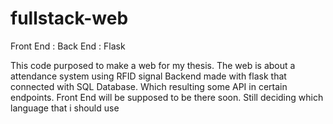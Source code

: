 # fullstack-web

Front End :
Back End : Flask

This code purposed to make a web for my thesis. The web is about a attendance system using RFID signal
Backend made with flask that connected with SQL Database. Which resulting some API in certain endpoints.
Front End will be supposed to be there soon. Still deciding which language that i should use

